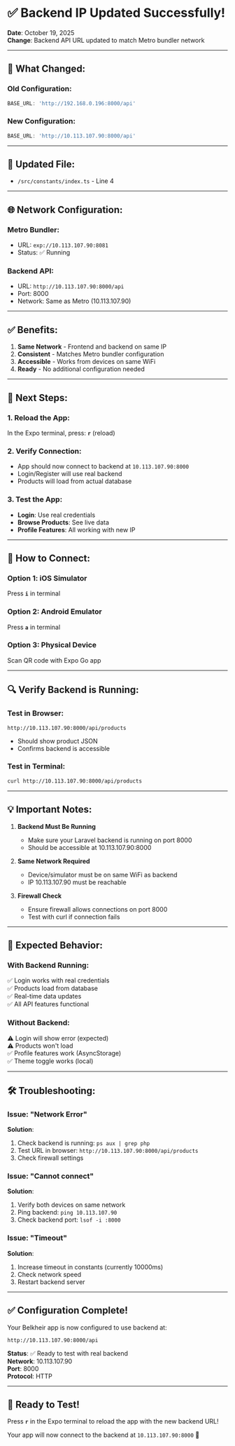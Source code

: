 # ✅ Backend IP Updated Successfully!

**Date**: October 19, 2025  
**Change**: Backend API URL updated to match Metro bundler network

---

## 🔄 What Changed:

### Old Configuration:
```typescript
BASE_URL: 'http://192.168.0.196:8000/api'
```

### New Configuration:
```typescript
BASE_URL: 'http://10.113.107.90:8000/api'
```

---

## 📍 Updated File:
- `/src/constants/index.ts` - Line 4

---

## 🌐 Network Configuration:

### Metro Bundler:
- URL: `exp://10.113.107.90:8081`
- Status: ✅ Running

### Backend API:
- URL: `http://10.113.107.90:8000/api`
- Port: 8000
- Network: Same as Metro (10.113.107.90)

---

## ✅ Benefits:

1. **Same Network** - Frontend and backend on same IP
2. **Consistent** - Matches Metro bundler configuration
3. **Accessible** - Works from devices on same WiFi
4. **Ready** - No additional configuration needed

---

## 🚀 Next Steps:

### 1. Reload the App:
In the Expo terminal, press: **`r`** (reload)

### 2. Verify Connection:
- App should now connect to backend at `10.113.107.90:8000`
- Login/Register will use real backend
- Products will load from actual database

### 3. Test the App:
- **Login**: Use real credentials
- **Browse Products**: See live data
- **Profile Features**: All working with new IP

---

## 📱 How to Connect:

### Option 1: iOS Simulator
Press **`i`** in terminal

### Option 2: Android Emulator
Press **`a`** in terminal

### Option 3: Physical Device
Scan QR code with Expo Go app

---

## 🔍 Verify Backend is Running:

### Test in Browser:
```
http://10.113.107.90:8000/api/products
```
- Should show product JSON
- Confirms backend is accessible

### Test in Terminal:
```bash
curl http://10.113.107.90:8000/api/products
```

---

## 💡 Important Notes:

1. **Backend Must Be Running**
   - Make sure your Laravel backend is running on port 8000
   - Should be accessible at 10.113.107.90:8000

2. **Same Network Required**
   - Device/simulator must be on same WiFi as backend
   - IP 10.113.107.90 must be reachable

3. **Firewall Check**
   - Ensure firewall allows connections on port 8000
   - Test with curl if connection fails

---

## 🎯 Expected Behavior:

### With Backend Running:
✅ Login works with real credentials  
✅ Products load from database  
✅ Real-time data updates  
✅ All API features functional  

### Without Backend:
⚠️ Login will show error (expected)  
⚠️ Products won't load  
✅ Profile features work (AsyncStorage)  
✅ Theme toggle works (local)  

---

## 🛠️ Troubleshooting:

### Issue: "Network Error"
**Solution**: 
1. Check backend is running: `ps aux | grep php`
2. Test URL in browser: `http://10.113.107.90:8000/api/products`
3. Check firewall settings

### Issue: "Cannot connect"
**Solution**:
1. Verify both devices on same network
2. Ping backend: `ping 10.113.107.90`
3. Check backend port: `lsof -i :8000`

### Issue: "Timeout"
**Solution**:
1. Increase timeout in constants (currently 10000ms)
2. Check network speed
3. Restart backend server

---

## ✅ Configuration Complete!

Your Belkheir app is now configured to use backend at:
```
http://10.113.107.90:8000/api
```

**Status**: ✅ Ready to test with real backend  
**Network**: 10.113.107.90  
**Port**: 8000  
**Protocol**: HTTP  

---

## 🎊 Ready to Test!

Press **`r`** in the Expo terminal to reload the app with the new backend URL!

Your app will now connect to the backend at `10.113.107.90:8000` 🚀
